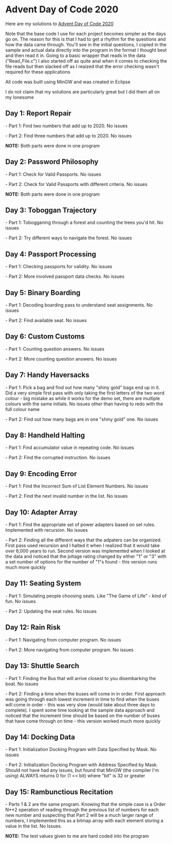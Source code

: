 # Advent Day of Code 2020

Here are my solutions to <a href="https://adventofcode.com/">Advent Day of Code 2020</a>

Note that the base code I use for each project becomes simpler as the days go on.  The reason for this is that I had to get a rhythm for the questions and how the data came through.  You'll see in the initial questions, I copied in the sample and actual data directly into the program in the format I thought best and then read it in.  Going to a basic wrapper that reads in the data ("Read_File.c") I also started off as quite anal when it comes to checking the file reads but then slacked off as I reaized that the error checking wasn't required for these applications

All code was built using MinGW and was created in Eclipse

I do not claim that my solutions are particularly great but I did them all on my lonesome


<h2>Day 1: Report Repair</h2>
- Part 1: Find two numbers that add up to 2020.  No issues
<p>- Part 2: Find three numbers that add up to 2020.  No issues 
<p><b>NOTE:</b> Both parts were done in one program

<h2>Day 2: Password Philosophy</h2>
- Part 1: Check for Valid Passports.  No issues
<p>- Part 2: Check for Valid Passports with different criteria.  No issues 
<p><b>NOTE:</b> Both parts were done in one program

<h2>Day 3: Toboggan Trajectory</h2>
- Part 1: Tobogganing through a forest and counting the trees you'd hit.  No issues
<p>- Part 2: Try different ways to navigate the forest.  No issues 

<h2>Day 4: Passport Processing</h2>
- Part 1: Checking passports for validity.  No issues
<p>- Part 2: More involved passport data checks.  No issues 

<h2>Day 5: Binary Boarding</h2>
- Part 1: Decoding boarding pass to understand seat assignments.  No issues
<p>- Part 2: Find available seat.  No issues 

<h2>Day 6: Custom Customs</h2>
- Part 1: Counting question answers.  No issues
<p>- Part 2: More counting question answers.  No issues 

<h2>Day 7: Handy Haversacks</h2>
- Part 1: Pick a bag and find out how many "shiny gold" bags end up in it.  Did a very simple first pass with only taking the first letters of the two word colour - big mistake as while it works for the demo set, there are multiple colours with the same initials.  No issues other than having to redo with the full colour name
<p>- Part 2: Find out how many bags are in one "shiny gold" one.  No issues 

<h2>Day 8: Handheld Halting</h2>
- Part 1: Find accumulator value in repeating code.  No issues
<p>- Part 2: Find the corrupted instruction.  No issues 

<h2>Day 9: Encoding Error</h2>
- Part 1: Find the Incorrect Sum of List Element Numbers.  No issues
<p>- Part 2: Find the next invalid number in the list.  No issues 

<h2>Day 10: Adapter Array</h2>
- Part 1: Find the appropriate set of power adapters based on set rules.  Implemented with recursion.  No issues
<p>- Part 2: Finding all the different ways that the adpaters can be organized.  First pass used recursion and I halted it when I realized that it would take over 6,000 years to run.  Second version was implemented when I looked at the data and noticed that the joltage rating changed by either "1" or "3" with a set number of options for the number of "1"s found - this version runs much more quickly 

<h2>Day 11: Seating System</h2>
- Part 1: Simulating people choosing seats.  Like "The Game of Life" - kind of fun.  No issues
<p>- Part 2: Updating the seat rules.  No issues 

<h2>Day 12: Rain Risk</h2>
- Part 1: Navigating from computer program.  No issues
<p>- Part 2: More navigating from computer program.  No issues 

<h2>Day 13: Shuttle Search</h2>
- Part 1: Finding the Bus that will arrive closest to you disembarking the boat.  No issues
<p>- Part 2: Finding a time when the buses will come in in order.  First approach was going through each lowest increment in time to find when the buses will come in order - this was very slow (would take about three days to complete).  I spent some time looking at the sample data approach and noticed that the increment time should be based on the number of buses that have come through on time - this version worked much more quickly

<h2>Day 14: Docking Data</h2>
- Part 1: Initialization Docking Program with Data Specified by Mask.  No issues
<p>- Part 2: Initialization Docking Program with Address Specified by Mask.  Should not have had any issues, but found that MinGW (the compiler I'm using) ALWAYS returns 0 for (1 << bit) where "bit" is 32 or greater

<h2>Day 15: Rambunctious Recitation</h2>
- Parts 1 & 2 are the same program.  Knowing that the simple case is a Order N**2 operation of reading through the previous list of numbers for each new number and suspecting that Part 2 will be a much larger range of numbers, I implemented this as a bitmap array with each element storing a value in the list.  No Issues.  
<p><b>NOTE:</b> The test values given to me are hard coded into the program

